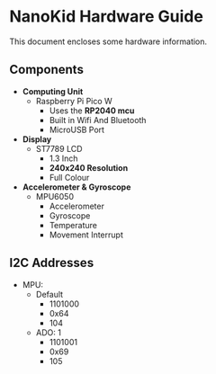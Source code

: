 # NanoKid Hardware Guide
This document encloses some hardware information.

## Components
- **Computing Unit**
  - Raspberry Pi Pico W
    - Uses the **RP2040 mcu**
    - Built in Wifi And Bluetooth
    - MicroUSB Port
- **Display**
  - ST7789 LCD
    - 1.3 Inch
    - **240x240 Resolution**
    - Full Colour
- **Accelerometer & Gyroscope**
  - MPU6050
    - Accelerometer
    - Gyroscope
    - Temperature
    - Movement Interrupt

## I2C Addresses
- MPU:
  - Default
    - 1101000
    - 0x64
    - 104
  - ADO: 1
    - 1101001
    - 0x69
    - 105
